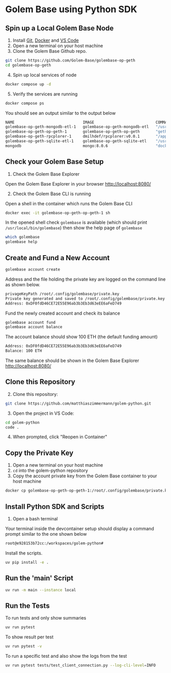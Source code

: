 # Golem Base using Python SDK

## Spin up a Local Golem Base Node

1. Install [Git](https://git-scm.com/downloads), [Docker](https://www.docker.com/get-started) and [VS Code](https://code.visualstudio.com/)
2. Open a new terminal on your host machine
3. Clone the Golem Base Github repo.
```bash
git clone https://github.com/Golem-Base/golembase-op-geth
cd golembase-op-geth
```

4. Spin up local services of node
```bash
docker compose up -d
```

5. Verify the services are running
```bash
docker compose ps
```

You should see an output similar to the output below
```bash
NAME                              IMAGE                           COMMAND                  SERVICE       CREATED        STATUS                  PORTS
golembase-op-geth-mongodb-etl-1   golembase-op-geth-mongodb-etl   "/usr/local/bin/mong…"   mongodb-etl   18 hours ago   Up 18 hours             8545-8546/tcp, 30303/tcp, 30303/udp
golembase-op-geth-op-geth-1       golembase-op-geth-op-geth       "geth --dev --http -…"   op-geth       18 hours ago   Up 18 hours (healthy)   0.0.0.0:8545->8545/tcp, [::]:8545->8545/tcp
golembase-op-geth-rpcplorer-1     dmilhdef/rpcplorer:v0.0.1       "/app/service"           rpcplorer     18 hours ago   Up 18 hours             0.0.0.0:8080->8080/tcp, [::]:8080->8080/tcp
golembase-op-geth-sqlite-etl-1    golembase-op-geth-sqlite-etl    "/usr/local/bin/sqli…"   sqlite-etl    18 hours ago   Up 18 hours             8545-8546/tcp, 30303/tcp, 30303/udp
mongodb                           mongo:8.0.6                     "docker-entrypoint.s…"   mongodb       18 hours ago   Up 18 hours (healthy)   0.0.0.0:27017->27017/tcp, [::]:27017->27017/tcp
```

## Check your Golem Base Setup

1. Check the Golem Base Explorer

Open the Golem Base Explorer in your browser [http://localhost:8080/](http://localhost:8080/)

2. Check the Golem Base CLI is running

Open a shell in the container which runs the Golem Base CLI
```bash
docker exec -it golembase-op-geth-op-geth-1 sh
```

In the opened shell check `golembase` is available (which should print `/usr/local/bin/golembase`)
then show the help page of `golembase`
```bash
which golembase
golembase help
```

## Create and Fund a New Account

```bash
golembase account create
```

Address and the file holding the private key are logged on the command line as shown below.

```bash
privageKeyPath /root/.config/golembase/private.key
Private key generated and saved to /root/.config/golembase/private.key
Address: 0xDF0fdD46CE72E55E96ab3b3Eb3d63eEE6aFeD749
```

Fund the newly created account and check its balance
```bash
golembase account fund
golembase account balance
```

The account balance should show 100 ETH (the default funding amount)
```bash
Address: 0xDF0fdD46CE72E55E96ab3b3Eb3d63eEE6aFeD749
Balance: 100 ETH
```

The same balance should be shown in the Golem Base Explorer [http://localhost:8080/](http://localhost:8080/)


## Clone this Repository

2. Clone this repository:
```bash
git clone https://github.com/matthiaszimmermann/golem-python.git
```

3. Open the project in VS Code:
```bash
cd golem-python
code .
```
4. When prompted, click "Reopen in Container"


## Copy the Private Key

1. Open a new terminal on your host machine
2. `cd` into the golem-python repository
3. Copy the account private key from the Golem Base container to your host machine
```bash
docker cp golembase-op-geth-op-geth-1:/root/.config/golembase/private.key ./private.key
```

## Install Python SDK and Scripts

1. Open a bash terminal

Your terminal inside the devcontainer setup should display a command prompt similar to the one shown below

```bash
root@e928153b72cc:/workspaces/golem-python#
```

Install the scripts.
```bash
uv pip install -e .
```

## Run the 'main' Script

```bash
uv run -m main --instance local
```

## Run the Tests

To run tests and only show summaries
```bash
uv run pytest
```

To show result per test
```bash
uv run pytest -v
```

To run a specific test and also show the logs from the test
```bash
uv run pytest tests/test_client_connection.py --log-cli-level=INFO
```
